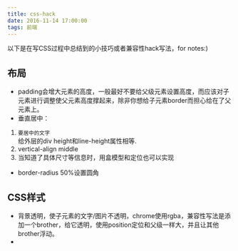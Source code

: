 ```yaml
---
title: css-hack
date: 2016-11-14 17:00:00
tags: 前端
---
```

以下是在写CSS过程中总结到的小技巧或者兼容性hack写法，for notes:)
## 布局
+ padding会增大元素的高度，一般最好不要给父级元素设置高度，而应该对子元素进行调整使父元素高度撑起来，除非你想给子元素border而担心给在了父元素上。
+ 垂直居中：
1. <code><div>要居中的文字</div></code>给外层的div height和line-height属性相等.
2. vertical-align middle
3. 当知道了具体尺寸等信息时，用盒模型和定位也可以实现
+ border-radius 50%设置圆角

## CSS样式
+ 背景透明，使子元素的文字/图片不透明，chrome使用rgba，兼容性写法是添加一个brother，给它透明，使用position定位和父级一样大，并且让其他brother浮动。
+ 
